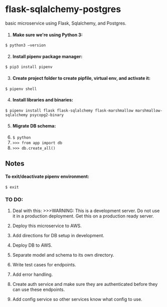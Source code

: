 # flask-sqlalchemy-postgres
basic microservice using Flask, Sqlalchemy, and Postgres.


1. #### Make sure we're using Python 3:
`$ python3 —version`

2. #### Install pipenv package manager:
`$ pip3 install pipenv`

3. #### Create project folder to create pipfile, virtual env, and activate it:
`$ pipenv shell`

4. #### Install libraries and binaries:
`$ pipenv install flask flask-sqlalchemy flask-marshmallow marshmallow-sqlalchemy psycopg2-binary`

5. #### Migrate DB schema:
1. `$ python`
2. `>>> from app import db`
3. `>>> db.create_all()`

## Notes

#### To exit/deactivate pipenv environment:
`$ exit`


### TO DO:


1. Deal with this: >>>WARNING: This is a development server. Do not use it in a production deployment.
Get this on a production ready server.

2. Deploy this microservice to AWS.

3. Add directions for DB setup in development.

4. Deploy DB to AWS.

5. Separate model and schema to its own directory.

6. Write test cases for endpoints.

7. Add error handling.

8. Create auth service and make sure they are authenticated before they can use these endpoints.

9. Add config service so other services know what config to use.



